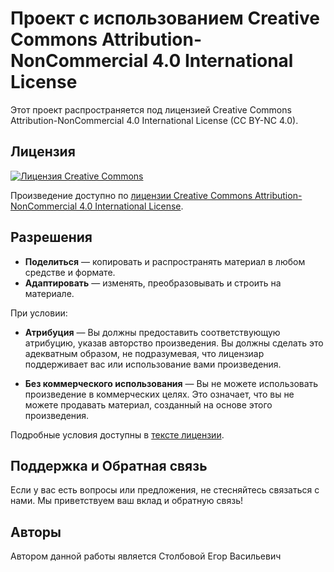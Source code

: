 # Проект с использованием Creative Commons Attribution-NonCommercial 4.0 International License

Этот проект распространяется под лицензией Creative Commons Attribution-NonCommercial 4.0 International License (CC BY-NC 4.0).

## Лицензия

[![Лицензия Creative Commons](https://i.creativecommons.org/l/by-nc/4.0/88x31.png)](http://creativecommons.org/licenses/by-nc/4.0/)

Произведение доступно по [лицензии Creative Commons Attribution-NonCommercial 4.0 International License](http://creativecommons.org/licenses/by-nc/4.0/).

## Разрешения

- **Поделиться** — копировать и распространять материал в любом средстве и формате.
- **Адаптировать** — изменять, преобразовывать и строить на материале.

При условии:

- **Атрибуция** — Вы должны предоставить соответствующую атрибуцию, указав авторство произведения. Вы должны сделать это адекватным образом, не подразумевая, что лицензиар поддерживает вас или использование вами произведения.

- **Без коммерческого использования** — Вы не можете использовать произведение в коммерческих целях. Это означает, что вы не можете продавать материал, созданный на основе этого произведения.

Подробные условия доступны в [тексте лицензии](LICENSE.md).

## Поддержка и Обратная связь

Если у вас есть вопросы или предложения, не стесняйтесь связаться с нами. Мы приветствуем ваш вклад и обратную связь!

## Авторы

Автором данной работы является Столбовой Егор Васильевич

